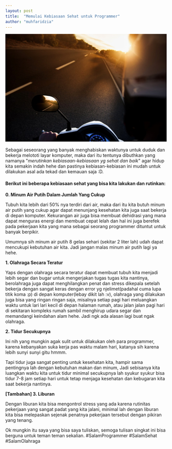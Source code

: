 ```yaml
---
layout: post
title:  "Memulai Kebiasaan Sehat untuk Programmer"
author: "muhfaridzia"
---
```


![Habits Photo](/img/habits-photo-604285.jpeg)

Sebagai seseorang yang banyak menghabiskan waktunya untuk duduk dan bekerja melototi layar komputer, maka dari itu tentunya dibuthkan yang namanya "*merutinkan kebiasaan-kebiasaan yg sehat dan baik*" agar hidup kita semakin indah hehe dan pastinya kebiasan-kebiasan ini mudah untuk dilakukan asal ada tekad dan kemauan saja :D.

#### Berikut ini beberapa kebiasaan sehat yang bisa kita lakukan dan rutinkan:

**0. Minum Air Putih Dalam Jumlah Yang Cukup**

Tubuh kita lebih dari 50% nya terdiri dari air, maka dari itu kita butuh minum air putih yang cukup agar dapat menunjang kesehatan kita juga saat bekerja di depan komputer.
Kekurangan air juga bisa membuat dehidrasi yang mana dapat menguras energi dan membuat cepat lelah dan  hal ini juga berefek pada pekerjaan kita yang mana sebagai seorang programmer dituntut untuk banyak berpikir.

Umumnya sih minum air putih 8 gelas sehari (sekitar 2 liter lah) udah dapat mencukupi kebutuhan air kita. Jadi jangan malas minum air putih lagi ya hehe.

**1. Olahraga Secara Teratur**

Yaps dengan olahraga secara teratur dapat membuat tubuh kita menjadi lebih segar dan bugar untuk mengerjakan tugas tugas kita nantinya, berolahraga juga dapat menghilangkan penat dan stress dikepala setelah bekerja dengan sangat keras dengan error yg njelimet(padahal cuma lupa titik koma :p) di depan komputer(lebay dikit lah :v), olahraga yang dilakukan juga bisa yang ringan ringan saja, misalnya setiap pagi hari meluangkan waktu untuk lari lari kecil di depan halaman rumah, atau jalan jalan pagi hari di sekitaran kompleks rumah sambil menghirup udara segar dan memandangi keindahan alam hehe. Jadi ngk ada alasan lagi buat ngak olahraga.

**2. Tidur Secukupnya**

Ini nih yang mungkin agak sulit untuk dilakukan oleh para programmer, karena kebanyakan suka kerja pas waktu malam hari, katanya sih karena lebih sunyi sunyi gitu hmmm. 

Tapi tidur juga sangat penting untuk kesehatan kita, hampir sama pentingnya lah dengan kebutuhan makan dan minum, Jadi sebisanya kita luangkan waktu kita untuk tidur minimal secukupnya lah syukur syukur bisa tidur 7-8 jam setiap hari untuk tetap menjaga kesehatan dan kebugaran kita saat bekerja nantinya.

**[Tambahan] 3. Liburan**

Dengan liburan kita bisa mengontrol stress yang ada karena rutinitas pekerjaan yang sangat padat yang kita jalani, minimal lah dengan liburan kita bisa melepaskan sejenak penatnya pekerjaan tersebut dengan pikiran yang tenang.

Ok mungkin itu saya yang bisa saya tuliskan, semoga tulisan singkat ini bisa berguna untuk teman teman sekalian. #SalamProgrammer #SalamSehat #SalamOlahraga

